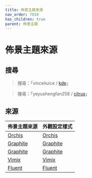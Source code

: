 ```yaml
---
title: 佈景主題來源
nav_order: 7010
has_children: true
parent: 佈景主題
---
```



# 佈景主題來源




## 搜尋

> 搜尋：「vinceliuice / [kde](https://github.com/vinceliuice?tab=repositories&q=kde)」

> 搜尋：「yeyushengfan258 / [citrus](https://github.com/yeyushengfan258?tab=repositories&q=citrus)」




## 來源

| 佈景主題來源 | 外觀設定樣式 |
| ---------- | ---------- |
| [Orchis](https://samwhelp.github.io/note-about-lingmo/read/subject/theme/source/Orchis.html) | [Orchis](https://samwhelp.github.io/note-about-lingmo/read/subject/style/recipe/Orchis.html) |
| [Graphite](https://samwhelp.github.io/note-about-lingmo/read/subject/theme/source/Orchis.html) | [Graphite](https://samwhelp.github.io/note-about-lingmo/read/subject/style/recipe/Orchis.html) |
| [Graphite](https://samwhelp.github.io/note-about-lingmo/read/subject/theme/source/Graphite.html) | [Graphite](https://samwhelp.github.io/note-about-lingmo/read/subject/style/recipe/Graphite.html) |
| [Vimix](https://samwhelp.github.io/note-about-lingmo/read/subject/theme/source/Vimix.html) | [Vimix](https://samwhelp.github.io/note-about-lingmo/read/subject/style/recipe/Vimix.html) |
| [Fluent](https://samwhelp.github.io/note-about-lingmo/read/subject/theme/source/Fluent.html) | [Fluent](https://samwhelp.github.io/note-about-lingmo/read/subject/style/recipe/Fluent.html) |

